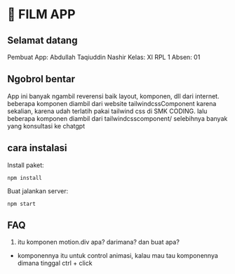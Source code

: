 # 🎥 FILM APP


## Selamat datang

  Pembuat App: Abdullah Taqiuddin Nashir
  Kelas: XI RPL 1
  Absen: 01

## Ngobrol bentar

App ini banyak ngambil reverensi baik layout, komponen, dll dari internet.
beberapa komponen diambil dari website tailwindcssComponent karena sekalian,
karena udah terlatih pakai tailwind css di SMK CODING. lalu beberapa komponen
diambil dari tailwindcsscomponent/ selebihnya banyak yang konsultasi ke chatgpt


## cara instalasi

Install paket:
```
npm install
```

Buat jalankan server:

```
npm start
```
## FAQ

1. itu komponen motion.div apa? darimana? dan buat apa?
- komponennya itu untuk control animasi, kalau mau tau komponennya dimana tinggal ctrl + click
